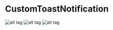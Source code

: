 # CustomToastNotification

![alt tag](http://www.upsieutoc.com/image/Ii2Mvm)
![alt tag](http://www.upsieutoc.com/image/Ii2FT2)
![alt tag](http://www.upsieutoc.com/image/Ii2Pts)
